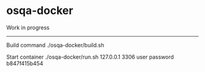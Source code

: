 # osqa-docker
Work in progress

-----
Build command
./osqa-docker/build.sh

Start container
 ./osqa-docker/run.sh 127.0.0.1 3306 user password b847f415b454